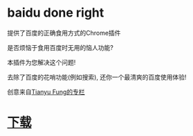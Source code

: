 # baidu done right
提供了百度的正确食用方式的Chrome插件

是否烦恼于食用百度时无用的恼人功能?

本插件为您解决这个问题!

去除了百度的花哨功能(例如搜索), 还你一个最清爽的百度使用体验!

创意来自[Tianyu Fung的专栏](https://zhuanlan.zhihu.com/p/2090240)

# [下载](https://github.com/sqd/baidu-done-right/raw/master/baidu-done-right.crx)
